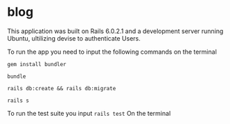 # blog

This application was built on Rails 6.0.2.1 and a development server running Ubuntu, ultilizing devise to authenticate Users.

To run the app you need to input the following commands on the terminal

  `gem install bundler`
  
  `bundle`
  
  `rails db:create && rails db:migrate`
  
  `rails s`

To run the test suite you input
  `rails test`
On the terminal
